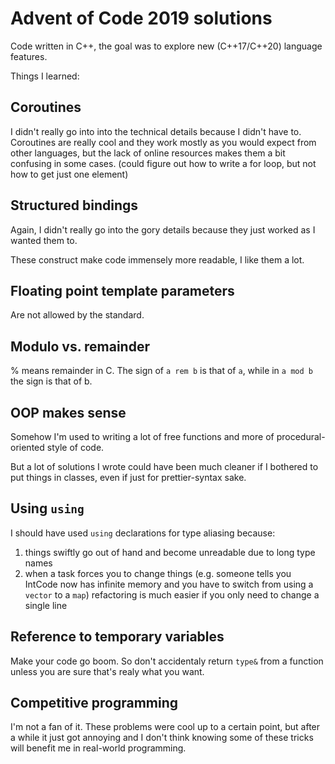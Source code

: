 # Advent of Code 2019 solutions

Code written in C++, the goal was to explore new (C++17/C++20) language features.

Things I learned:

## Coroutines
I didn't really go into into the technical details because I didn't have to.
Coroutines are really cool and they work mostly as you would expect from other languages,
but the lack of online resources makes them a bit confusing in some cases.
(could figure out how to write a for loop, but not how to get just one element)

## Structured bindings
Again, I didn't really go into the gory details because they just worked as I wanted them to.

These construct make code immensely more readable, I like them a lot.

## Floating point template parameters
Are not allowed by the standard. 

## Modulo vs. remainder
% means remainder in C. The sign of `a rem b` is that of `a`, while in `a mod b` the sign is that of b.

## OOP makes sense
Somehow I'm used to writing a lot of free functions and more of procedural-oriented style of code.

But a lot of solutions I wrote could have been much cleaner if I bothered to put things in classes,
even if just for prettier-syntax sake.

## Using `using`
I should have used `using` declarations for type aliasing because:

1. things swiftly go out of hand and become unreadable due to long type names
2. when a task forces you to change things (e.g. someone tells you IntCode now has infinite memory and you
have to switch from using a `vector` to a `map`)
refactoring is much easier if you only need to change a single line

## Reference to temporary variables
Make your code go boom. 
So don't accidentaly return `type&` from a function unless you are sure that's realy what you want.

## Competitive programming
I'm not a fan of it. These problems were cool up to a certain point, but after a while it just got annoying and
I don't think knowing some of these tricks will benefit me in real-world programming.
